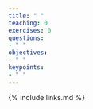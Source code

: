 ```yaml
---
title: " "
teaching: 0
exercises: 0
questions:
- " "
objectives:
- " "
keypoints:
- " "
---
```




{% include links.md %}




